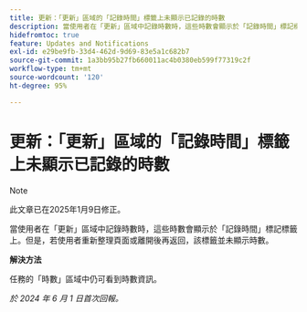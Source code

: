 ```yaml
---
title: 更新：「更新」區域的「記錄時間」標籤上未顯示已記錄的時數
description: 當使用者在「更新」區域中記錄時數時，這些時數會顯示於「記錄時間」標記標籤上。但是，若使用者重新整理頁面或離開後再返回，該標籤並未顯示時數。
hidefromtoc: true
feature: Updates and Notifications
exl-id: e29be9fb-33d4-462d-9d69-83e5a1c682b7
source-git-commit: 1a3bb95b27fb660011ac4b0380eb599f77319c2f
workflow-type: tm+mt
source-wordcount: '120'
ht-degree: 95%

---
```


# 更新：「更新」區域的「記錄時間」標籤上未顯示已記錄的時數

>[!NOTE]
>
>此文章已在2025年1月9日修正。

當使用者在「更新」區域中記錄時數時，這些時數會顯示於「記錄時間」標記標籤上。但是，若使用者重新整理頁面或離開後再返回，該標籤並未顯示時數。

**解決方法**

任務的「時數」區域中仍可看到時數資訊。

_於 2024 年 6 月 1 日首次回報。_

